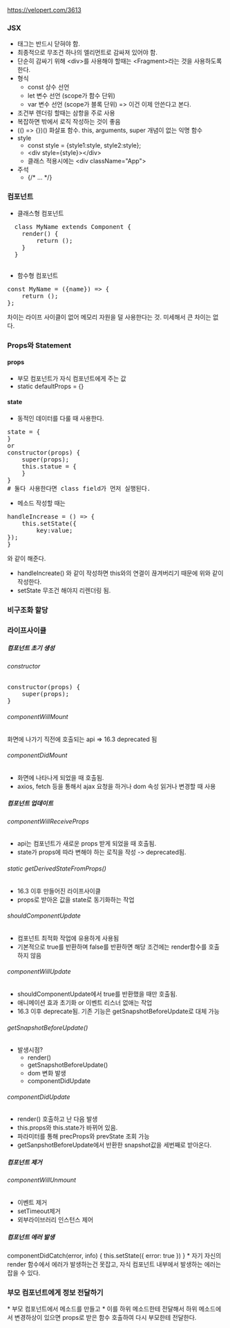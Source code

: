 https://velopert.com/3613

<h3>JSX</h3>

* 태그는 반드시 닫혀야 함.
* 최종적으로 무조건 하나의 엘리먼트로 감싸져 있어야 함.
* 단순히 감싸기 위해 \<div\>를 사용해야 할때는 \<Fragment\>라는 것을 사용하도록한다.
* 형식
    * const 상수 선언
    * let 변수 선언 (scope가 함수 단위)
    * var 변수 선언 (scope가 블록 단위) => 이건 이제 안쓴다고 본다.
* 조건부 렌더링 할때는 삼항을 주로 사용
* 복잡하면 밖에서 로직 작성하는 것이 좋음
* (() => {})() 화살표 함수. this, arguments, super 개념이 없는 익명 함수
* style 
    * const style = {style1:style, style2:style};
    * \<div style={style}\>\</div\>
    * 클래스 적용시에는 \<div className="App"\>
* 주석 
    * {/* ... */}

<h3>컴포넌트</h3>

  * 클래스형 컴포넌트
  <pre>
  class MyName extends Component {  
    render() {
        return ();
    }
  }
  </pre>
* 함수형 컴포넌트
<pre>
const MyName = ({name}) => { 
    return ();
};
</pre>
차이는 라이프 사이클이 없어 메모리 자원을 덜 사용한다는 것. 미세해서 큰 차이는 없다.


<h3>Props와 Statement</h3>
<h4>props</h4>

* 부모 컴포넌트가 자식 컴포넌트에게 주는 값
* static defaultProps = {}

<h4>state</h4>

* 동적인 데이터를 다룰 때 사용한다.
<pre>
state = {
}
or
constructor(props) {  
    super(props);  
    this.statue = {  
    }
}
# 둘다 사용한다면 class field가 먼저 실행된다.
</pre>

* 메소드 작성할 때는 
<pre>
handleIncrease = () => {
    this.setState({
        key:value;
});
}
</pre>
와 같이 해준다. 

* handleIncreate() 와 같이 작성하면 this와의 연결이 끊겨버리기 때문에 위와 같이 작성한다.
* setState 무조건 해야지 리렌더링 됨.

<h3>비구조화 할당</h3>

<h3>라이프사이클</h3>
<h5>컴포넌트 초기 생성</h5>
<h6>
constructor</h6>
<pre>
constructor(props) {
    super(props);
}
</pre>
<h6>componentWillMount</h6>
화면에 나가기 직전에 호출되는 api
=> 16.3 deprecated 됨
<h6>componentDidMount</h6>

* 화면에 나타나게 되었을 때 호출됨.
* axios, fetch 등을 통해서 ajax 요청을 하거나 dom 속성 읽거나 변경할 때 사용

<h5>컴포넌트 업데이트</h5>
<h6>componentWillReceiveProps</h6>

* api는 컴포넌트가 새로운 props 받게 되었을 때 호출됨.
* state가 props에 따라 변해야 하는 로직을 작성
-> deprecated됨.

<h6>static getDerivedStateFromProps()</h6>

* 16.3 이후 만들어진 라이프사이클
* props로 받아온 값을 state로 동기화하는 작업

<h6>shouldComponentUpdate</h6>

* 컴포넌트 최적화 작업에 유용하게 사용됨
* 기본적으로 true를 반환하며 false를 반환하면 해당 조건에는 render함수를 호출하지 않음

<h6>componentWillUpdate</h6>

* shouldComponentUpdate에서 true를 반환했을 때만 호출됨.
* 애니메이션 효과 초기화 or 이벤트 리스너 없애는 작업
* 16.3 이후 deprecate됨. 기존 기능은 getSnapshotBeforeUpdate로 대체 가능

<h6>getSnapshotBeforeUpdate()</h6>

* 발생시점?
    * render()
    * getSnapshotBeforeUpdate()
    * dom 변화 발생
    * componentDidUpdate
    
<h6>componentDidUpdate</h6>

* render() 호출하고 난 다음 발생
* this.props와 this.state가 바뀌어 있음.
* 파라미터를 통해 precProps와 prevState 조회 가능
* getSanpshotBeforeUpdate에서 반환한 snapshot값을 세번째로 받아온다.

<h5>컴포넌트 제거</h5>
<h6>componentWillUnmount</h6>

* 이벤트 제거
* setTimeout제거
* 외부라이브러리 인스턴스 제어

<h5>컴포넌트 에러 발생</h5>
componentDidCatch(error, info) {
    this.setState({
        error: true
})
}
* 자기 자신의 render 함수에서 에러가 발생하는건 못잡고, 자식 컴포넌트 내부에서 발생하는 에러는 잡을 수 있다.

<h3>부모 컴포넌트에게 정보 전달하기</h3>
* 부모 컴포넌트에서 메소드를 만들고
* 이를 하위 메소드한테 전달해서 하위 메소드에서 변경하상이 있으면 props로 받은 함수 호출하여 다시 부모한테 전달한다.
